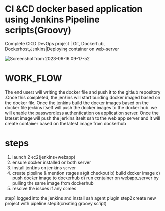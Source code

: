 # CI &CD docker based application using Jenkins Pipeline scripts(Groovy)
Complete CICD DevOps project | Git, Dockerhub, Dockerhost,Jenkins|Deploying container on web-server


![Screenshot from 2023-06-16 09-17-52](https://github.com/bibin521/CICD_groovy/assets/115148672/4bbbe78a-ad92-4fc9-a97b-d1f61018e477)

# WORK_FLOW
The  end users will writing the docker file and push it to the github repository .Once this completed, the jenkins will start building docker imaged based on the docker file. Once the jenkins build the docker images based on the docker file jenkins itself will push the docker images to the docker hub. we will enable the passwordless authentication on application server. Once the lateset image will push the jenkins itselt ssh to the web app server and it will create container based on the latest image from dockerhub 

# steps
1. launch 2 ec2(jenkins+webapp)
2. ensure docker installed on both server
3. install jenkins on jenkins server
4. create pipeline & mention stages
   a)git checkout
   b) build docker image
   c) push docker image to dockerhub
   d) run container on webapp_server by pulling the same image from dockerhub
5. resolve the issues if any comes

step1
logged into the jenkins and install ssh agent plugin
step2
create new project with pipeline
step3(creating groovy script)






